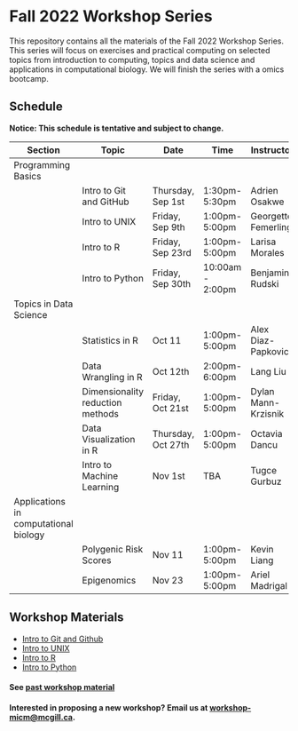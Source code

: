 # Fall 2022 Workshop Series

This repository contains all the materials of the Fall 2022 Workshop Series. 
This series will focus on exercises and practical computing on selected topics from introduction to computing, topics and data science and applications in computational biology. We will finish the series with a omics bootcamp.

## Schedule

**Notice: This schedule is tentative and subject to change.**

|Section | Topic | Date | Time | Instructor | Format | Registration |
|-----| ------| ---- | ----- | ---------- | -------- | ------- |
| Programming Basics | | | | | |  |  |
|| Intro to Git and GitHub| Thursday, Sep 1st | 1:30pm-5:30pm | Adrien Osakwe| online | Closed |
|| Intro to UNIX | Friday, Sep 9th | 1:00pm-5:00pm | Georgette Femerling | online | [Closed](https://forms.gle/TcChp9G242EB7eF58) |
|| Intro to R | Friday, Sep 23rd | 1:00pm-5:00pm | Larisa Morales | online | [Closed](https://forms.gle/4X5iUTMrQBEoHDZg9) |
|| Intro to Python | Friday, Sep 30th | 10:00am - 2:00pm | Benjamin Rudski | online | [Closed](https://forms.gle/4gX1jJ1Lr3v5Ct3K7) |
| Topics in Data Science | | | | |  |  |
|| Statistics in R |  Oct 11 | 1:00pm-5:00pm  | Alex Diaz-Papkovich‬ | In-person | [Open](https://forms.gle/S99aHcEuXsfQEY5n7) |
|| Data Wrangling in R | Oct 12th | 2:00pm-6:00pm  | Lang Liu | In-person | [Open](https://forms.gle/gSbGL5voG23fuaGW9) |
|| Dimensionality reduction methods | Friday, Oct 21st | 1:00pm-5:00pm | Dylan Mann-Krzisnik | In-person | [Open](https://forms.gle/7NTczZ48guzydiUv8) |
|| Data Visualization in R | Thursday, Oct 27th | 1:00pm-5:00pm | Octavia Dancu | Online | [Open](https://forms.gle/xh4U2sjf8Kn5xBDt5) |
|| Intro to Machine Learning | Nov 1st | TBA | Tugce Gurbuz | Online | Closed |
| Applications in computational biology | | | | | |  |  |
|| Polygenic Risk Scores | Nov 11 | 1:00pm-5:00pm | Kevin Liang	| Online | Closed | 
|| Epigenomics | Nov 23 | 1:00pm-5:00pm | Ariel Madrigal | In-Person | Closed |
## Workshop Materials

* [Intro to Git and Github](https://github.com/McGill-MiCM/MiCM_IntroToGitHub)
* [Intro to UNIX](https://github.com/McGill-MiCM/MiCM_Intro_Unix_Fall2022)
* [Intro to R](https://github.com/McGill-MiCM/micm_IntroRacademic)
* [Intro to Python](https://github.com/McGill-MiCM/micm_intro_to_python_fall_2022)

#### See [past workshop material](https://mcgill-micm.github.io/MicM-Mcgill/)
#### Interested in proposing a new workshop? Email us at workshop-micm@mcgill.ca.
